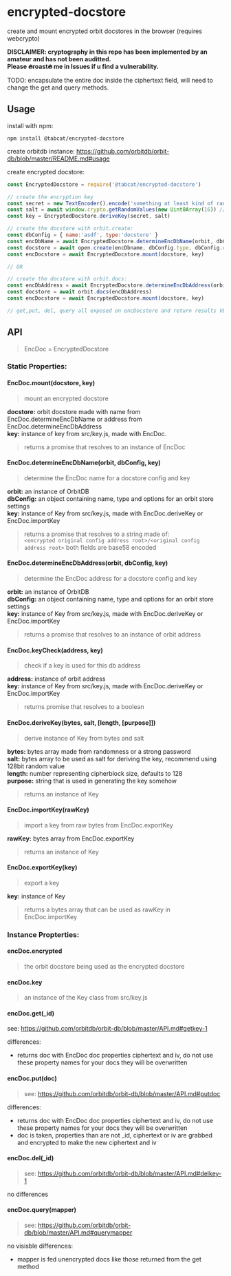 # encrypted-docstore
create and mount encrypted orbit docstores in the browser (requires webcrypto)

**DISCLAIMER: cryptography in this repo has been implemented by an amateur and has not been auditted. <br/>Please :fire:roast:fire: me in Issues if u find a vulnerability.**

TODO: encapsulate the entire doc inside the ciphertext field, will need to change the get and query methods.

## Usage
install with npm:
```
npm install @tabcat/encrypted-docstore
```
create orbitdb instance: https://github.com/orbitdb/orbit-db/blob/master/README.md#usage

create encrypted docstore:
```javascript
const EncryptedDocstore = require('@tabcat/encrypted-docstore')

// create the encryption key
const secret = new TextEncoder().encode('something at least kind of random here') 
const salt = await window.crypto.getRandomValues(new Uint8Array(16)) // 128bit salt
const key = EncryptedDocstore.deriveKey(secret, salt)

// create the docstore with orbit.create:
const dbConfig = { name:'asdf', type:'docstore' }
const encDbName = await EncryptedDocstore.determineEncDbName(orbit, dbConfig, key)
const docstore = await open.create(encDbname, dbConfig.type, dbConfig.options)
const encDocstore = await EncryptedDocstore.mount(docstore, key)

// OR

// create the docstore with orbit.docs:
const encDbAddress = await EncryptedDocstore.determineEncDbAddress(orbit, dbConfig, key)
const docstore = await orbit.docs(encDbAddress)
const encDocstore = await EncryptedDocstore.mount(docstore, key)

// get,put, del, query all exposed on encDocstore and return results VERY similar orbitDocstore 

```

## API <br/>
>EncDoc = EncryptedDocstore 

### Static Properties:
#### EncDoc.mount(docstore, key)
>mount an encrypted docstore

**docstore:** orbit docstore made with name from EncDoc.determineEncDbName or address from EncDoc.determineEncDbAddress<br/>
**key:** instance of key from src/key.js, made with EncDoc.

>returns a promise that resolves to an instance of EncDoc
#### EncDoc.determineEncDbName(orbit, dbConfig, key)
>determine the EncDoc name for a docstore config and key

**orbit:** an instance of OrbitDB<br/>
**dbConfig:** an object containing name, type and options for an orbit store settings<br/>
**key:** instance of Key from src/key.js, made with EncDoc.deriveKey or EncDoc.importKey<br/>

>returns a promise that resolves to a string made of:<br/> 
>`<encrypted original config address root>/<original config address root>` both fields are base58 encoded
#### EncDoc.determineEncDbAddress(orbit, dbConfig, key)
>determine the EncDoc address for a docstore config and key

**orbit:** an instance of OrbitDB<br/>
**dbConfig:** an object containing name, type and options for an orbit store settings<br/>
**key:** instance of Key from src/key.js, made with EncDoc.deriveKey or EncDoc.importKey<br/>

>returns a promise that resolves to an instance of orbit address
#### EncDoc.keyCheck(address, key)
>check if a key is used for this db address 

**address:** instance of orbit address<br/>
**key:** instance of Key from src/key.js, made with EncDoc.deriveKey or EncDoc.importKey<br/>

>returns promise that resolves to a boolean
#### EncDoc.deriveKey(bytes, salt, [length, [purpose]])
>derive instance of Key from bytes and salt

**bytes:** bytes array made from randomness or a strong password<br/>
**salt:** bytes array to be used as salt for deriving the key, recommend using 128bit random value<br/>
**length:** number representing cipherblock size, defaults to 128<br/>
**purpose:** string that is used in generating the key somehow<br/>

>returns an instance of Key
#### EncDoc.importKey(rawKey)
>import a key from raw bytes from EncDoc.exportKey

**rawKey:** bytes array from EncDoc.exportKey

>returns an instance of Key
#### EncDoc.exportKey(key)
>export a key

**key:** instance of Key

>returns a bytes array that can be used as rawKey in EncDoc.importKey

### Instance Propterties:
#### encDoc.encrypted
> the orbit docstore being used as the encrypted docstore
#### encDoc.key
> an instance of the Key class from src/key.js
#### encDoc.get(_id)
see: https://github.com/orbitdb/orbit-db/blob/master/API.md#getkey-1

differences:
  - returns doc with EncDoc doc properties ciphertext and iv, do not use these property names for your docs they will be overwritten

#### encDoc.put(doc)
>see: https://github.com/orbitdb/orbit-db/blob/master/API.md#putdoc

differences:
  - returns doc with EncDoc doc properties ciphertext and iv, do not use these property names for your docs they will be overwritten
  - doc is taken, properties than are not _id, ciphertext or iv are grabbed and encrypted to make the new ciphertext and iv
#### encDoc.del(_id)
>see: https://github.com/orbitdb/orbit-db/blob/master/API.md#delkey-1

no differences
#### encDoc.query(mapper)
>see: https://github.com/orbitdb/orbit-db/blob/master/API.md#querymapper

no visisble differences:
  - mapper is fed unencrypted docs like those returned from the get method



